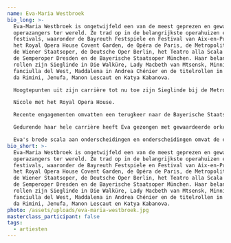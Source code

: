 ```yaml
---
name: Eva-Maria Westbroek
bio_long: >-
  Eva-Maria Westbroek is ongetwijfeld een van de meest geprezen en gewaardeerde
  operazangers ter wereld. Ze trad op in de belangrijkste operahuizen en
  festivals, waaronder de Bayreuth Festspiele en Festival van Aix-en-Provence,
  het Royal Opera House Covent Garden, de Opéra de Paris, de Metropolitan Opera,
  de Wiener Staatsoper, de Deutsche Oper Berlin, het Teatro alla Scala Milano,
  de Semperoper Dresden en de Bayerische Staatsoper München. Haar belangrijkste
  rollen zijn Sieglinde in Die Walküre, Lady Macbeth van Mtsensk, Minnie in La
  fanciulla del West, Maddalena in Andrea Chénier en de titelrollen in Francesca
  da Rimini, Jenufa, Manon Lescaut en Katya Kabanova.

  Hoogtepunten uit zijn carrière tot nu toe zijn Sieglinde bij de Metropolitan Opera, Bayreuth Festival, Deutsche Oper Berlin, San Francisco Opera en in concert met Sir Simon Rattle en de Bayerischer Rundfunk; Santuzza Cavalleria Rusticana in de Munt, de Metropolitan Opera en Royal Opera House Covent Garden; Katerina Ismailova Lady Macbeth van Mtsensk in het Royal Opera House en De Nationale Opera; Minnie La fanciulla del West bij de Wiener Staatsoper en Metropolitan Opera; en Maddalena Andrea Chénier tegenover Jonas Kaufmann in het Royal Opera House, en in concert met Opera Australia in Sydney en Melbourne. Bij de Opera van Parijs maakte Eva haar debuut in de rol van Lidoine Dialogues des Carmélites en werd later uitgenodigd om Chrysothemis in Elektra, Elisabeth in Tannhauser en Katerina Ismailova in Lady Macbeth van Mtsensk te zingen. Eva kreeg ook universele bijval door de titelrol te spelen in de wereldpremière van Turnage's Anna

  Nicole met het Royal Opera House.

  Recente engagementen omvatten een terugkeer naar de Bayerische Staatsoper voor Giorgetta Il tabarro alvorens te verschijnen in een recital met Thomas Oliemans en Malcolm Martineau in de Wigmore Hall, Londen, en het Concertgebouw, Amsterdam. Eva keerde ook terug naar de Opéra de Paris en Palau de les Arts Valencia voor de rol van Marie in Wozzeck.

  Gedurende haar hele carrière heeft Eva gezongen met gewaardeerde orkesten als het Chicago Symphony Orchestra, de Berliner Philharmoniker en het Paris Orchestra, en werkte ze samen met veelgeprezen dirigenten als Marek Janowski, Antonio Pappano, Simon Rattle, Bernard Haitink, Lorin Maazel, Edo de Waart, Mariss Jansons, Valery Gergiev, Lothar Zagrosek, Christoph von Dohnányi, Christian Thielemann, Carlo Rizzi en Fabio Luisi. Ze zong operaproducties van Martin Kušej, Barbara Frey, Nikolaus Lehnhoff, Guy Joosten, Francesca Zambello, David Pountney, Vera Nemirova, Richard Jones, Keith Warner, Christof Loy, Robert Carsen, Andrea Breth en Richard Eyre. noem er maar een paar.

  Eva's brede scala aan onderscheidingen en onderscheidingen omvat de eerste prijs bij de Nederlandse VSCD Klassieke Muziekprijzen in de categorie Most Impressive Individual Artistic Achievement, laureaat bij het Angelica Catalani Concours en het Santa Margherita Ligure Concours, een Grammy-nominatie voor Wozzeck met De Nationale Opera , en de titel van Kammersängerin der Staatsoper Stuttgart, het gezelschap waarmee ze van 2001 tot 2006 deel uitmaakte van het ensemble. Sinds 2014 is Eva ambassadeur voor Musicians without Borders, een goed doel dat haar nauw aan het hart ligt.
bio_short: >-
  Eva-Maria Westbroek is ongetwijfeld een van de meest geprezen en gewaardeerde
  operazangers ter wereld. Ze trad op in de belangrijkste operahuizen en
  festivals, waaronder de Bayreuth Festspiele en Festival van Aix-en-Provence,
  het Royal Opera House Covent Garden, de Opéra de Paris, de Metropolitan Opera,
  de Wiener Staatsoper, de Deutsche Oper Berlin, het Teatro alla Scala Milano,
  de Semperoper Dresden en de Bayerische Staatsoper München. Haar belangrijkste
  rollen zijn Sieglinde in Die Walküre, Lady Macbeth van Mtsensk, Minnie in La
  fanciulla del West, Maddalena in Andrea Chénier en de titelrollen in Francesca
  da Rimini, Jenufa, Manon Lescaut en Katya Kabanova.
photo: /assets/uploads/eva-maria-westbroek.jpg
masterclass_participant: false
tags:
  - artiesten
---
```

